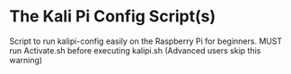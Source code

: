 # The Kali Pi Config Script(s)
Script to run kalipi-config easily on the Raspberry Pi for beginners.
MUST run Activate.sh before executing kalipi.sh (Advanced users skip this warning)
